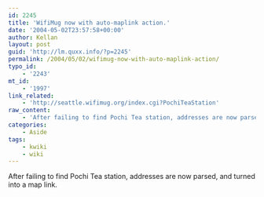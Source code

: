 ```yaml
---
id: 2245
title: 'WifiMug now with auto-maplink action.'
date: '2004-05-02T23:57:58+00:00'
author: Kellan
layout: post
guid: 'http://lm.quxx.info/?p=2245'
permalink: /2004/05/02/wifimug-now-with-auto-maplink-action/
typo_id:
    - '2243'
mt_id:
    - '1997'
link_related:
    - 'http://seattle.wifimug.org/index.cgi?PochiTeaStation'
raw_content:
    - 'After failing to find Pochi Tea station, addresses are now parsed, and turned into a map link.'
categories:
    - Aside
tags:
    - kwiki
    - wiki
---
```


After failing to find Pochi Tea station, addresses are now parsed, and turned into a map link.